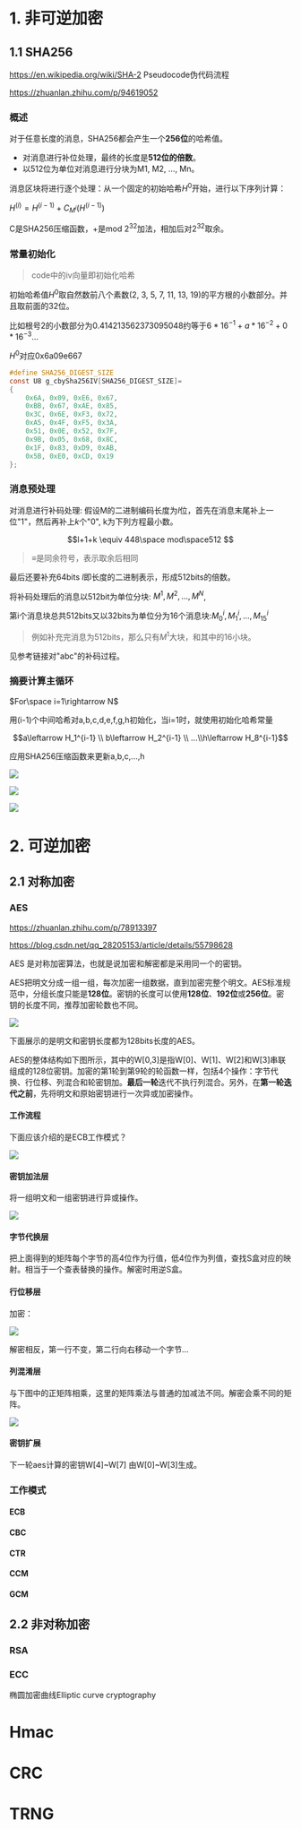 # 1. 非可逆加密

## 1.1 SHA256

https://en.wikipedia.org/wiki/SHA-2 Pseudocode伪代码流程

https://zhuanlan.zhihu.com/p/94619052

### 概述

对于任意长度的消息，SHA256都会产生一个**256位**的哈希值。

- 对消息进行补位处理，最终的长度是**512位的倍数**。
- 以512位为单位对消息进行分块为M1, M2, …, Mn。

消息区块将进行逐个处理：从一个固定的初始哈希$H^{0}$开始，进行以下序列计算：

$H^{(i)}=H^{(i-1)}+C_{M^{i}}(H^{(i-1)})$

C是SHA256压缩函数，+是mod $2^{32}$加法，相加后对$2^{32}$取余。

### 常量初始化

> code中的iv向量即初始化哈希

初始哈希值$H^0$取自然数前八个素数(2, 3, 5, 7, 11, 13, 19)的平方根的小数部分。并且取前面的32位。

比如根号2的小数部分为0.414213562373095048约等于$6*16^{-1}+a*16^{-2}+0*16^{-3}...$

$H^{0}$对应0x6a09e667

```c
#define SHA256_DIGEST_SIZE
const U8 g_cbySha256IV[SHA256_DIGEST_SIZE]=
{
	0x6A, 0x09, 0xE6, 0x67,
	0xBB, 0x67, 0xAE, 0x85,
	0x3C, 0x6E, 0xF3, 0x72,
	0xA5, 0x4F, 0xF5, 0x3A,
	0x51, 0x0E, 0x52, 0x7F,
	0x9B, 0x05, 0x68, 0x8C,
	0x1F, 0x83, 0xD9, 0xAB,
	0x5B, 0xE0, 0xCD, 0x19
};
```

### 消息预处理

对消息进行补码处理: 假设M的二进制编码长度为$l$位，首先在消息末尾补上一位"1"，然后再补上$k$个"0", k为下列方程最小数。

$$l+1+k \equiv 448\space mod\space512 $$ 

> $\equiv$是同余符号，表示取余后相同

最后还要补充64bits $l$即长度的二进制表示，形成512bits的倍数。

将补码处理后的消息以512bit为单位分块: $M^1, M^2, ...,M^N$, 

第i个消息块总共512bits又以32bits为单位分为16个消息块:$M_0^i, M_1^i,...,M_{15}^i$

> 例如补充完消息为512bits，那么只有$M^1$大块，和其中的16小块。

见参考链接对"abc"的补码过程。

### 摘要计算主循环

$For\space i=1\rightarrow N$

用(i-1)个中间哈希对a,b,c,d,e,f,g,h初始化，当i=1时，就使用初始化哈希常量

$$a\leftarrow H_1^{i-1} \\ b\leftarrow H_2^{i-1} \\ ...\\h\leftarrow H_8^{i-1}$$

应用SHA256压缩函数来更新a,b,c,...,h

![](https://xyc-1316422823.cos.ap-shanghai.myqcloud.com/20230731145934.png)

![](https://xyc-1316422823.cos.ap-shanghai.myqcloud.com/20230731145958.png)

![](https://xyc-1316422823.cos.ap-shanghai.myqcloud.com/20230731150022.png)

# 2. 可逆加密

## 2.1 对称加密

### AES

https://zhuanlan.zhihu.com/p/78913397

https://blog.csdn.net/qq_28205153/article/details/55798628

AES 是对称加密算法，也就是说加密和解密都是采用同一个的密钥。

AES把明文分成一组一组，每次加密一组数据，直到加密完整个明文。AES标准规范中，分组长度只能是**128位**。密钥的长度可以使用**128位**、**192位**或**256位**。密钥的长度不同，推荐加密轮数也不同。

![](https://xyc-1316422823.cos.ap-shanghai.myqcloud.com/20230731173545.png)

下面展示的是明文和密钥长度都为128bits长度的AES。

AES的整体结构如下图所示，其中的W[0,3]是指W[0]、W[1]、W[2]和W[3]串联组成的128位密钥。加密的第1轮到第9轮的轮函数一样，包括4个操作：字节代换、行位移、列混合和轮密钥加。**最后一轮**迭代不执行列混合。另外，在**第一轮迭代之前**，先将明文和原始密钥进行一次异或加密操作。

#### 工作流程

下面应该介绍的是ECB工作模式？

![](https://xyc-1316422823.cos.ap-shanghai.myqcloud.com/20230801141720.png)

#### **密钥加法层**

将一组明文和一组密钥进行异或操作。

![](https://xyc-1316422823.cos.ap-shanghai.myqcloud.com/20230731175508.png)

#### **字节代换层**

把上面得到的矩阵每个字节的高4位作为行值，低4位作为列值，查找S盒对应的映射。相当于一个查表替换的操作。解密时用逆S盒。

#### **行位移层**

加密：

![](https://xyc-1316422823.cos.ap-shanghai.myqcloud.com/20230801094130.png)

解密相反，第一行不变，第二行向右移动一个字节...

#### **列混淆层**

与下图中的正矩阵相乘，这里的矩阵乘法与普通的加减法不同。解密会乘不同的矩阵。

![](https://xyc-1316422823.cos.ap-shanghai.myqcloud.com/20230801140325.png)

#### **密钥扩展**

下一轮aes计算的密钥W[4]~W[7] 由W[0]~W[3]生成。

### 工作模式

#### ECB

#### CBC

#### CTR

#### CCM

#### GCM

## 2.2 非对称加密

### RSA

### ECC

椭圆加密曲线Elliptic curve cryptography



# Hmac



# CRC

# TRNG